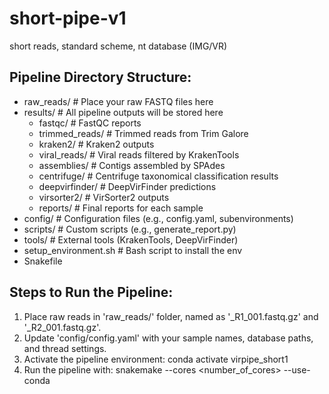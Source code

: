 # short-pipe-v1
short reads, standard scheme, nt database (IMG/VR)

Pipeline Directory Structure:
-----------------------------
- raw_reads/            # Place your raw FASTQ files here
- results/              # All pipeline outputs will be stored here
  - fastqc/             # FastQC reports
  - trimmed_reads/      # Trimmed reads from Trim Galore
  - kraken2/            # Kraken2 outputs
  - viral_reads/        # Viral reads filtered by KrakenTools
  - assemblies/         # Contigs assembled by SPAdes
  - centrifuge/         # Centrifuge taxonomical classification results
  - deepvirfinder/      # DeepVirFinder predictions
  - virsorter2/         # VirSorter2 outputs
  - reports/            # Final reports for each sample
- config/               # Configuration files (e.g., config.yaml, subenvironments)
- scripts/              # Custom scripts (e.g., generate_report.py)
- tools/	              # External tools (KrakenTools, DeepVirFinder)
- setup_environment.sh  # Bash script to install the env
- Snakefile

Steps to Run the Pipeline:
--------------------------
1. Place raw reads in 'raw_reads/' folder, named as '<sample>_R1_001.fastq.gz' and '<sample>_R2_001.fastq.gz'.
2. Update 'config/config.yaml' with your sample names, database paths, and thread settings.
3. Activate the pipeline environment:
   conda activate virpipe_short1
4. Run the pipeline with:
   snakemake --cores <number_of_cores> --use-conda 
